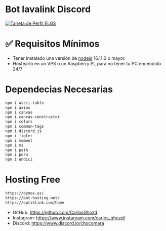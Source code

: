 # Bot lavalink Discord

[![Tarjeta de Perfil ELGS](https://blogger.googleusercontent.com/img/a/AVvXsEgi3xJO8UGqq79-AtbKB6bnGeEXm7Nej402ociIm3SebbOK_7K5_N9rWPJBVPn6Dy7iHBJlDBITiQRSl1fuZhBpBTFVLD84ASRz-Y69Te9UA-PZ8IaQSg2nAFOkSppFEc1pmrbVvokHWReR9YX6W6TAjMSLpuhfTKa9rtySasSUf6eq-a0O5N5r5asINg)](https://discord.gg/dGB9fJ3azu)
</p>

# ✅ Requisitos Mínimos

  * Tener instalado una versión de [nodejs](https://nodejs.org) 16.11.0 o mayor.
  * Hostearlo en un VPS o un Raspberry PI, para no tener tu PC encendido 24/7

# Dependecias Necesarias
```bash
npm i ascii-table
npm i axios
npm i canvas
npm i canvas-constructor
npm i colors
npm i common-tags
npm i discord.js
npm i figlet
npm i moment
npm i ms
npm i path
npm i poru
npm i undici
```
# Hosting Free
```bash
https://dynox.us/
https://bot-hosting.net/
https://optiklink.com/home
```

</p>

- GitHub: https://github.com/CarlosGhozd 
- Instagram: https://www.instagram.com/carlos_ghozd/
- Discord: https://www.discord.io/chocomara
